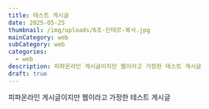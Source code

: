```yaml
---
title: 테스트 게시글
date: 2025-05-25
thumbnail: /img/uploads/6조-인테르-복사.jpg
mainCategory: web
subCategory: web
categories:
  - web
description: 피파온라인 게시글이지만 웹이라고 가정한 테스트 게시글
draft: true
---
```

피파온라인 게시글이지만 웹이라고 가정한 테스트 게시글